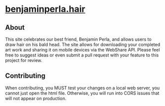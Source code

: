 # [benjaminperla.hair](https://benjaminperla.hair)

## About

This site celebrates our best friend, Benjamin Perla, and allows users to draw hair on his bald head. The site allows for downloading your completed art work and sharing it on mobile devices via the WebShare API. Please feel free to suggest ideas or even submit a pull request with your feature to this project for review. 

## Contributing

When contributing, you MUST test your changes on a local web server, you cannot just open the html file. Otherwise, you will run into CORS issues that will not appear on production.

